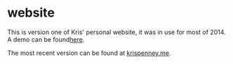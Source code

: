 website
=======

This is version one of Kris' personal website, it was in use for most of 2014. A demo can be found<a href="http://k9101.github.io/website/">here</a>.

The most recent version can be found at <a href="http://krispenney.me">krispenney.me</a>.
